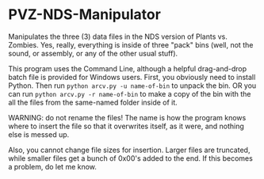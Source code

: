 # PVZ-NDS-Manipulator
Manipulates the three (3) data files in the NDS version of Plants vs. Zombies. Yes, really,
everything is inside of three "pack" bins (well, not the sound, or assembly, or any of the other
usual stuff).

This program uses the Command Line, although a helpful drag-and-drop batch file is provided for
Windows users. First, you obviously need to install Python. Then run
```python arcv.py -u name-of-bin``` to unpack the bin. OR you can run
```python arcv.py -r name-of-bin``` to make a copy of the bin with the all the files from the
same-named folder inside of it.

WARNING: do not rename the files! The name is how the program knows where to insert the file so that
it overwrites itself, as it were, and nothing else is messed up.

Also, you cannot change file sizes for insertion. Larger files are truncated, while smaller files
get a bunch of 0x00's added to the end. If this becomes a problem, do let me know.
